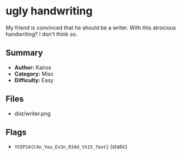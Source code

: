# ugly handwriting
My friend is convinced that he should be a writer. With this atrocious handwriting? I don't think so.


## Summary
- **Author:** Kairos
- **Category:** Misc
- **Difficulty:** Easy

## Files
- dist/writer.png

## Flags
- `YCEP24{C4n_You_Ev3n_R34d_th15_7ext}` (static)
